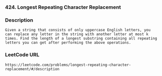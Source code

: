 ### 424. Longest Repeating Character Replacement

### Description
	Given a string that consists of only uppercase English letters, you can replace any letter in the string with another letter at most k times. Find the length of a longest substring containing all repeating letters you can get after performing the above operations.

### LeetCode URL
	https://leetcode.com/problems/longest-repeating-character-replacement/#/description
